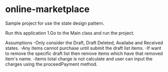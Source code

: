 # online-marketplace
Sample project for use the state design pattern.

Run this application
1.Go to the Main class and run the project. 

Assumptions
-Only consider the Draft, Draft Deleted, Availabe and Received states.
-Any items cannot purchase until submit the draft list items.
-If want to remove the specific draft list then remove items which have that removed item's name.
-items total charge is not calculate and user can input the charges using the proceedPayment method.

